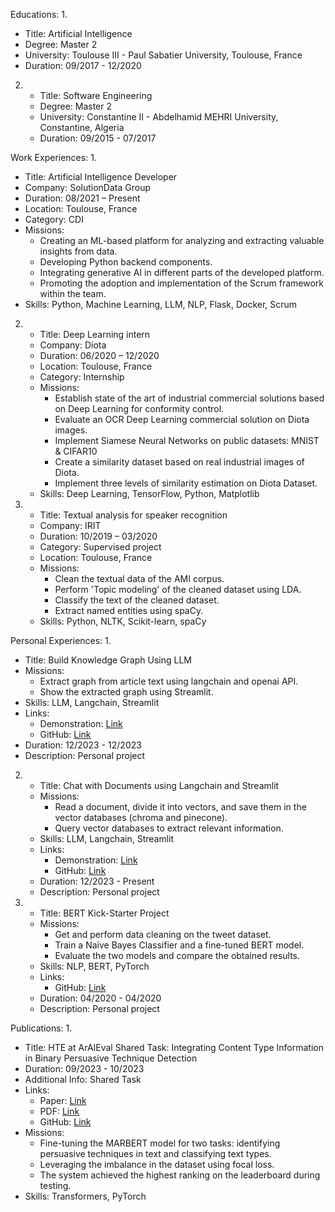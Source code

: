 Educations:
1.
   - Title: Artificial Intelligence
   - Degree: Master 2
   - University: Toulouse III - Paul Sabatier University, Toulouse, France
   - Duration: 09/2017 - 12/2020

2.
   - Title: Software Engineering
   - Degree: Master 2
   - University: Constantine II - Abdelhamid MEHRI University, Constantine, Algeria
   - Duration: 09/2015 - 07/2017

Work Experiences:
1.
   - Title: Artificial Intelligence Developer
   - Company: SolutionData Group
   - Duration: 08/2021 – Present
   - Location: Toulouse, France
   - Category: CDI
   - Missions:
      - Creating an ML-based platform for analyzing and extracting valuable insights from data.
      - Developing Python backend components.
      - Integrating generative AI in different parts of the developed platform.
      - Promoting the adoption and implementation of the Scrum framework within the team.
   - Skills: Python, Machine Learning, LLM, NLP, Flask, Docker, Scrum

2.
   - Title: Deep Learning intern
   - Company: Diota
   - Duration: 06/2020 – 12/2020
   - Location: Toulouse, France
   - Category: Internship
   - Missions:
      - Establish state of the art of industrial commercial solutions based on Deep Learning for conformity control.
      - Evaluate an OCR Deep Learning commercial solution on Diota images.
      - Implement Siamese Neural Networks on public datasets: MNIST & CIFAR10
      - Create a similarity dataset based on real industrial images of Diota.
      - Implement three levels of similarity estimation on Diota Dataset.
   - Skills: Deep Learning, TensorFlow, Python, Matplotlib

3.
   - Title: Textual analysis for speaker recognition
   - Company: IRIT
   - Duration: 10/2019 – 03/2020
   - Category: Supervised project
   - Location: Toulouse, France
   - Missions:
      - Clean the textual data of the AMI corpus.
      - Perform 'Topic modeling' of the cleaned dataset using LDA.
      - Classify the text of the cleaned dataset.
      - Extract named entities using spaCy.
   - Skills: Python, NLTK, Scikit-learn, spaCy

Personal Experiences:
1.
   - Title: Build Knowledge Graph Using LLM
   - Missions:
      - Extract graph from article text using langchain and openai API.
      - Show the extracted graph using Streamlit.
   - Skills: LLM, Langchain, Streamlit
   - Links:
      - Demonstration: [Link](https://taqiyeddine-b-buildknowledgegraphllm-main-qcgtql.streamlit.app/)
      - GitHub: [Link](https://github.com/TaqiyEddine-B/BuildKnowledgeGraphLLM)
   - Duration: 12/2023 - 12/2023
   - Description: Personal project

2.
   - Title: Chat with Documents using Langchain and Streamlit
   - Missions:
      - Read a document, divide it into vectors, and save them in the vector databases (chroma and pinecone).
      - Query vector databases to extract relevant information.
   - Skills: LLM, Langchain, Streamlit
   - Links:
      - Demonstration: [Link](https://chatdocumentllm.streamlit.app/)
      - GitHub: [Link](https://github.com/TaqiyEddine-B/ChatDocumentLLM)
   - Duration: 12/2023 - Present
   - Description: Personal project

3.
   - Title: BERT Kick-Starter Project
   - Missions:
      - Get and perform data cleaning on the tweet dataset.
      - Train a Naive Bayes Classifier and a fine-tuned BERT model.
      - Evaluate the two models and compare the obtained results.
   - Skills: NLP, BERT, PyTorch
   - Links:
      - GitHub: [Link](https://github.com/TaqiyEddine-B/BERT-kick-starter-project)
   - Duration: 04/2020 - 04/2020
   - Description: Personal project

Publications:
1.
   - Title: HTE at ArAIEval Shared Task: Integrating Content Type Information in Binary Persuasive Technique Detection
   - Duration: 09/2023 - 10/2023
   - Additional Info: Shared Task
   - Links:
      - Paper: [Link](https://aclanthology.org/2023.arabicnlp-1.46/)
      - PDF: [Link](https://aclanthology.org/2023.arabicnlp-1.46.pdf)
      - GitHub: [Link](https://github.com/TaqiyEddine-B/Transformers-for-Propaganda-Detection)
   - Missions:
      - Fine-tuning the MARBERT model for two tasks: identifying persuasive techniques in text and classifying text types.
      - Leveraging the imbalance in the dataset using focal loss.
      - The system achieved the highest ranking on the leaderboard during testing.
   - Skills: Transformers, PyTorch

